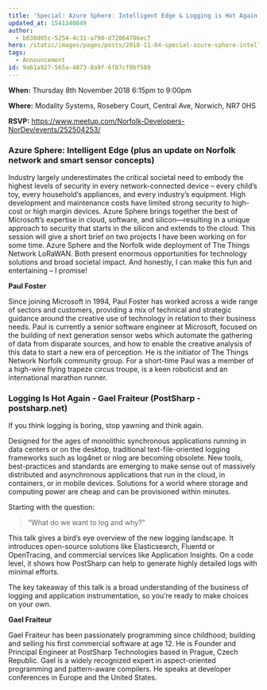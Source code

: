 ```yaml
---
title: 'Special: Azure Sphere: Intelligent Edge & Logging is Hot Again (with free food!)'
updated_at: 1541340849
author:
  - b030d05c-5254-4c31-a790-d72064786ec7
hero: /static/images/pages/posts/2018-11-04-special-azure-sphere-intelligent-edge-and-logging-is-hot-again-with-free-food/hero.png
tags:
  - Announcement
id: 9a61a927-565a-4073-8a9f-6f87cf0bf509
---
```

**When:** Thursday 8th November 2018 6:15pm to 9:00pm

**Where:** Modality Systems, Rosebery Court, Central Ave, Norwich, NR7 0HS

**RSVP:** <https://www.meetup.com/Norfolk-Developers-NorDev/events/252504253/>

### Azure Sphere: Intelligent Edge (plus an update on Norfolk network and smart sensor concepts)

Industry largely underestimates the critical societal need to embody the highest levels of security in every network-connected device – every child’s toy, every household’s appliances, and every industry’s equipment. High development and maintenance costs have limited strong security to high-cost or high margin devices. Azure Sphere brings together the best of Microsoft’s expertise in cloud, software, and silicon—resulting in a unique approach to security that starts in the silicon and extends to the cloud. This session will give a short brief on two projects I have been working on for some time. Azure Sphere and the Norfolk wide deployment of The Things Network LoRaWAN. Both present enormous opportunities for technology solutions and broad societal impact. And honestly, I can make this fun and entertaining – I promise!

**Paul Foster**

Since joining Microsoft in 1994, Paul Foster has worked across a wide range of sectors and customers, providing a mix of technical and strategic guidance around the creative use of technology in relation to their business needs. Paul is currently a senior software engineer at Microsoft, focused on the building of next generation sensor webs which automate the gathering of data from disparate sources, and how to enable the creative analysis of this data to start a new era of perception. He is the initiator of The Things Network Norfolk community group. For a short-time Paul was a member of a high-wire flying trapeze circus troupe, is a keen roboticist and an international marathon runner.

### Logging Is Hot Again - Gael Fraiteur (PostSharp - postsharp.net)

If you think logging is boring, stop yawning and think again.

Designed for the ages of monolithic synchronous applications running in data centers or on the desktop, traditional text-file-oriented logging frameworks such as log4net or nlog are becoming obsolete. New tools, best-practices and standards are emerging to make sense out of massively distributed and asynchronous applications that run in the cloud, in containers, or in mobile devices. Solutions for a world where storage and computing power are cheap and can be provisioned within minutes.

Starting with the question:

> “What do we want to log and why?”

This talk gives a bird’s eye overview of the new logging landscape. It introduces open-source solutions like Elasticsearch, Fluentd or OpenTracing, and commercial services like Application Insights. On a code level, it shows how PostSharp can help to generate highly detailed logs with minimal efforts.

The key takeaway of this talk is a broad understanding of the business of logging and application instrumentation, so you’re ready to make choices on your own.

**Gael Fraiteur**

Gael Fraiteur has been passionately programming since childhood; building and selling his first commercial software at age 12. He is Founder and Principal Engineer at PostSharp Technologies based in Prague, Czech Republic. Gael is a widely recognized expert in aspect-oriented programming and pattern-aware compilers. He speaks at developer conferences in Europe and the United States.
